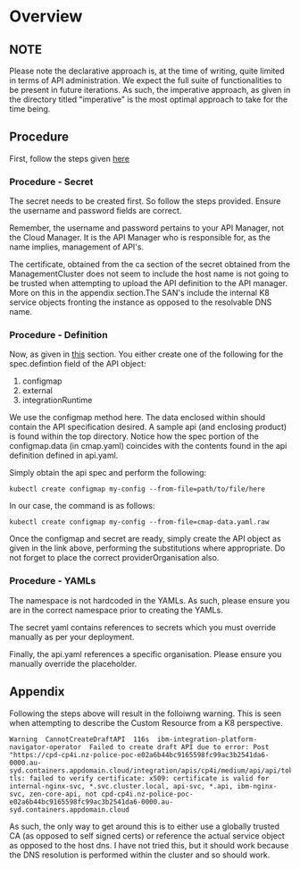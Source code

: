 # Overview


## NOTE

Please note the declarative approach is, at the time of writing, quite limited in terms of API administration. We expect the full suite of functionalities to be present in future iterations. As such, the imperative approach, as given in the directory titled "imperative" is the most optimal approach to take for the time being.

## Procedure

First, follow the steps given [here](https://www.ibm.com/docs/en/cloud-paks/cp-integration/2023.2?topic=integrations-using-declarative-apis)


### Procedure - Secret

The secret needs to be created first. So follow the steps provided. Ensure the username and password fields are correct.

Remember, the username and password pertains to your API Manager, not the Cloud Manager. It is the API Manager who is responsible for, as the name implies, management of API's.

The certificate, obtained from the ca section of the secret obtained from the ManagementCluster does not seem to include the host name is not going to be trusted when attempting to upload the API definition to the API manager. More on this in the appendix section.The SAN's include the internal K8 service objects fronting the instance as opposed to the resolvable DNS name.

### Procedure - Definition

Now, as given in [this](https://www.ibm.com/docs/en/cloud-paks/cp-integration/2023.2?topic=integrations-using-declarative-apis#create-an-api-with-the-cli__title__1) section. You either create one of the following for the spec.defintion field of the API object:

1) configmap
2) external
3) integrationRuntime


We use the configmap method here. The data enclosed within should contain the API specification desired. A sample api (and enclosing product) is found within the top directory. Notice how the spec portion of the configmap.data (in cmap.yaml) coincides with the contents found in the api definition defined in api.yaml.

Simply obtain the api spec and perform the following:

```
kubectl create configmap my-config --from-file=path/to/file/here
```

In our case, the command is as follows:

```
kubectl create configmap my-config --from-file=cmap-data.yaml.raw
```
Once the configmap and secret are ready, simply create the API object as given in the link above, performing the substitutions where appropriate. Do not forget to place the correct providerOrganisation also.

### Procedure - YAMLs

The namespace is not hardcoded in the YAMLs. As such, please ensure you are in the correct namespace prior to creating the YAMLs.

The secret yaml contains references to secrets which you must override manually as per your deployment.

Finally, the api.yaml references a specific organisation. Please ensure you manually override the placeholder.


## Appendix

Following the steps above will result in the folloiwng warning. This is seen when attempting to describe the Custom Resource from a K8 perspective.


```
Warning  CannotCreateDraftAPI  116s  ibm-integration-platform-navigator-operator  Failed to create draft API due to error: Post "https://cpd-cp4i.nz-police-poc-e02a6b44bc9165598fc99ac3b2541da6-0000.au-syd.containers.appdomain.cloud/integration/apis/cp4i/medium/api/api/token": tls: failed to verify certificate: x509: certificate is valid for internal-nginx-svc, *.svc.cluster.local, api-svc, *.api, ibm-nginx-svc, zen-core-api, not cpd-cp4i.nz-police-poc-e02a6b44bc9165598fc99ac3b2541da6-0000.au-syd.containers.appdomain.cloud
```

As such, the only way to get around this is to either use a globally trusted CA (as opposed to self signed certs) or reference the actual service object as opposed to the host dns. I have not tried this, but it should work because the DNS resolution is performed within the cluster and so should work.

